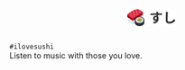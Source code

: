 <h1 align="center" id="project_name">
  <img src=".github/img/logo.png" alt="Sushi logo">
</h1>

`#ilovesushi`  
Listen to music with those 
you love.